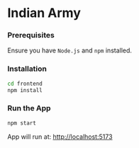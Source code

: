 # Indian Army

### Prerequisites

Ensure you have `Node.js` and `npm` installed.

### Installation

```bash
cd frontend
npm install
```

### Run the App

```bash
npm start
```

App will run at: [http://localhost:5173](http://localhost:5173)
